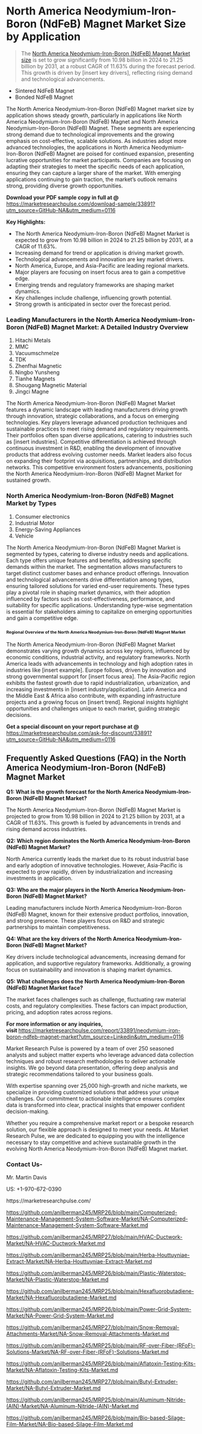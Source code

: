 <h1>North America Neodymium-Iron-Boron (NdFeB) Magnet Market&nbsp;Size by Application</h1><blockquote><p>The <a href="https://marketresearchpulse.com/download-sample/33891?utm_source=GitHub-NA&amp;utm_medium=0116">North America Neodymium-Iron-Boron (NdFeB) Magnet Market size</a> is set to grow significantly from 10.98 billion in 2024 to 21.25 billion by 2031, at a robust CAGR of 11.63% during the forecast period. This growth is driven by [insert key drivers], reflecting rising demand and technological advancements.</p></blockquote><ul><li>Sintered NdFeB Magnet<li> Bonded NdFeB Magnet</li></ul><p>The North America Neodymium-Iron-Boron (NdFeB) Magnet market size by application shows steady growth, particularly in applications like North America Neodymium-Iron-Boron (NdFeB) Magnet and North America Neodymium-Iron-Boron (NdFeB) Magnet. These segments are experiencing strong demand due to technological improvements and the growing emphasis on cost-effective, scalable solutions. As industries adopt more advanced technologies, the applications in North America Neodymium-Iron-Boron (NdFeB) Magnet are poised for continued expansion, presenting lucrative opportunities for market participants. Companies are focusing on adapting their strategies to meet the specific needs of each application, ensuring they can capture a larger share of the market. With emerging applications continuing to gain traction, the market’s outlook remains strong, providing diverse growth opportunities.</p><p><strong>Download your PDF sample copy in full at @ </strong><a href="https://marketresearchpulse.com/download-sample/33891?utm_source=GitHub-NA&amp;utm_medium=0116">https://marketresearchpulse.com/download-sample/33891?utm_source=GitHub-NA&amp;utm_medium=0116</a></p><p><strong>Key Highlights: </strong></p><ul><li>The North America Neodymium-Iron-Boron (NdFeB) Magnet Market is expected to grow from 10.98 billion in 2024 to 21.25 billion by 2031, at a CAGR of 11.63%.</li><li>Increasing demand for trend or application is driving market growth.</li><li>Technological advancements and innovation are key market drivers.</li><li>North America, Europe, and Asia-Pacific are leading regional markets.</li><li>Major players are focusing on insert focus area to gain a competitive edge.</li><li>Emerging trends and regulatory frameworks are shaping market dynamics.</li><li>Key challenges include challenge, influencing growth potential.</li><li>Strong growth is anticipated in sector over the forecast period.</li></ul><h3>Leading Manufacturers in the North America Neodymium-Iron-Boron (NdFeB) Magnet Market: A Detailed Industry Overview</h3><ol><li>Hitachi Metals</li><li>MMC</li><li>Vacuumschmelze</li><li>TDK</li><li>Zhenfhai Magnetic</li><li>Ningbo Yunsheng</li><li>Tianhe Magnets</li><li>Shougang Magnetic Material</li><li>Jingci Magne</li></ol><div class="flex max-w-full flex-col flex-grow"><div class="min-h-8 text-message flex w-full flex-col items-end gap-2 whitespace-normal break-words [.text-message+&amp;]:mt-5" dir="auto" data-message-author-role="assistant" data-message-id="fd8432e4-4910-450d-b182-61b7bfb0a01f" data-message-model-slug="gpt-4o"><div class="flex w-full flex-col gap-1 empty:hidden first:pt-[3px]"><div class="markdown prose w-full break-words dark:prose-invert light"><p>The North America Neodymium-Iron-Boron (NdFeB) Magnet Market features a dynamic landscape with leading manufacturers driving growth through innovation, strategic collaborations, and a focus on emerging technologies. Key players leverage advanced production techniques and sustainable practices to meet rising demand and regulatory requirements. Their portfolios often span diverse applications, catering to industries such as [insert industries]. Competitive differentiation is achieved through continuous investment in R&amp;D, enabling the development of innovative products that address evolving customer needs. Market leaders also focus on expanding their footprint via acquisitions, partnerships, and distribution networks. This competitive environment fosters advancements, positioning the North America Neodymium-Iron-Boron (NdFeB) Magnet Market for sustained growth.</p></div></div></div></div><h3>North America Neodymium-Iron-Boron (NdFeB) Magnet Market by Types</h3><ol><li>Consumer electronics<li> Industrial Motor<li> Energy-Saving Appliances<li> Vehicle</li></ol><div class="flex max-w-full flex-col flex-grow"><div class="min-h-8 text-message flex w-full flex-col items-end gap-2 whitespace-normal break-words [.text-message+&amp;]:mt-5" dir="auto" data-message-author-role="assistant" data-message-id="084470be-0bb7-4664-bddf-5156b4f41249" data-message-model-slug="gpt-4o-mini"><div class="flex w-full flex-col gap-1 empty:hidden first:pt-[3px]"><div class="markdown prose w-full break-words dark:prose-invert light"><p>The North America Neodymium-Iron-Boron (NdFeB) Magnet Market is segmented by types, catering to diverse industry needs and applications. Each type offers unique features and benefits, addressing specific demands within the market. The segmentation allows manufacturers to target distinct customer bases and enhance product offerings. Innovation and technological advancements drive differentiation among types, ensuring tailored solutions for varied end-user requirements. These types play a pivotal role in shaping market dynamics, with their adoption influenced by factors such as cost-effectiveness, performance, and suitability for specific applications. Understanding type-wise segmentation is essential for stakeholders aiming to capitalize on emerging opportunities and gain a competitive edge.</p></div></div></div></div><h3><span style="font-size: 11px;">Regional Overview of the North America Neodymium-Iron-Boron (NdFeB) Magnet Market</span></h3><div class="flex max-w-full flex-col flex-grow"><div class="min-h-8 text-message flex w-full flex-col items-end gap-2 whitespace-normal break-words [.text-message+&amp;]:mt-5" dir="auto" data-message-author-role="assistant" data-message-id="e9038762-ce64-4e30-91c9-9bd413514231" data-message-model-slug="gpt-4o-mini"><div class="flex w-full flex-col gap-1 empty:hidden first:pt-[3px]"><div class="markdown prose w-full break-words dark:prose-invert light"><p>The North America Neodymium-Iron-Boron (NdFeB) Magnet Market demonstrates varying growth dynamics across key regions, influenced by economic conditions, industrial activity, and regulatory frameworks. North America leads with advancements in technology and high adoption rates in industries like [insert example]. Europe follows, driven by innovation and strong governmental support for [insert focus area]. The Asia-Pacific region exhibits the fastest growth due to rapid industrialization, urbanization, and increasing investments in [insert industry/application]. Latin America and the Middle East &amp; Africa also contribute, with expanding infrastructure projects and a growing focus on [insert trend]. Regional insights highlight opportunities and challenges unique to each market, guiding strategic decisions.</p></div></div></div></div><p><strong>Get a special discount on your report purchase at @ </strong><a href="https://marketresearchpulse.com/ask-for-discount/33891?utm_source=GitHub-NA&amp;utm_medium=0116">https://marketresearchpulse.com/ask-for-discount/33891?utm_source=GitHub-NA&amp;utm_medium=0116</a></p><h2>Frequently Asked Questions (FAQ) in the North America Neodymium-Iron-Boron (NdFeB) Magnet Market</h2><p><strong>Q1: What is the growth forecast for the North America Neodymium-Iron-Boron (NdFeB) Magnet Market?</strong></p><p>The North America Neodymium-Iron-Boron (NdFeB) Magnet Market is projected to grow from 10.98 billion in 2024 to 21.25 billion by 2031, at a CAGR of 11.63%. This growth is fueled by advancements in trends and rising demand across industries.</p><p><strong>Q2: Which region dominates the North America Neodymium-Iron-Boron (NdFeB) Magnet Market?</strong></p><p>North America currently leads the market due to its robust industrial base and early adoption of innovative technologies. However, Asia-Pacific is expected to grow rapidly, driven by industrialization and increasing investments in application.</p><p><strong>Q3: Who are the major players in the North America Neodymium-Iron-Boron (NdFeB) Magnet Market?</strong></p><p>Leading manufacturers include North America Neodymium-Iron-Boron (NdFeB) Magnet, known for their extensive product portfolios, innovation, and strong presence. These players focus on R&amp;D and strategic partnerships to maintain competitiveness.</p><p><strong>Q4: What are the key drivers of the North America Neodymium-Iron-Boron (NdFeB) Magnet Market?</strong></p><p>Key drivers include technological advancements, increasing demand for application, and supportive regulatory frameworks. Additionally, a growing focus on sustainability and innovation is shaping market dynamics.</p><p><strong>Q5: What challenges does the North America Neodymium-Iron-Boron (NdFeB) Magnet Market face?</strong></p><p>The market faces challenges such as challenge, fluctuating raw material costs, and regulatory complexities. These factors can impact production, pricing, and adoption rates across regions.</p><p><strong>For more information or any inquiries, visit&nbsp;</strong><a href="https://marketresearchpulse.com/report/33891/neodymium-iron-boron-ndfeb-magnet-market?utm_source=Linkedin&utm_medium=0116">https://marketresearchpulse.com/report/33891/neodymium-iron-boron-ndfeb-magnet-market?utm_source=Linkedin&utm_medium=0116</a></p><p>Market Research Pulse is powered by a team of over 250 seasoned analysts and subject matter experts who leverage advanced data collection techniques and robust research methodologies to deliver actionable insights. We go beyond data presentation, offering deep analysis and strategic recommendations tailored to your business goals.</p><p>With expertise spanning over 25,000 high-growth and niche markets, we specialize in providing customized solutions that address your unique challenges. Our commitment to actionable intelligence ensures complex data is transformed into clear, practical insights that empower confident decision-making.</p><p>Whether you require a comprehensive market report or a bespoke research solution, our flexible approach is designed to meet your needs. At Market Research Pulse, we are dedicated to equipping you with the intelligence necessary to stay competitive and achieve sustainable growth in the evolving North America Neodymium-Iron-Boron (NdFeB) Magnet market.</p><h3><strong>Contact Us-</strong></h3><p>Mr. Martin Davis</p><p>US: +1-970-672-0390</p><p>https://marketresearchpulse.com/</p><p><a href="https://github.com/anilberman245/MRP26/blob/main/Computerized-Maintenance-Management-System-Software-Market/NA-Computerized-Maintenance-Management-System-Software-Market.md">https://github.com/anilberman245/MRP26/blob/main/Computerized-Maintenance-Management-System-Software-Market/NA-Computerized-Maintenance-Management-System-Software-Market.md</a></p><p><a href="https://github.com/anilberman245/MRP27/blob/main/HVAC-Ductwork-Market/NA-HVAC-Ductwork-Market.md">https://github.com/anilberman245/MRP27/blob/main/HVAC-Ductwork-Market/NA-HVAC-Ductwork-Market.md</a></p><p><a href="https://github.com/anilberman245/MRP25/blob/main/Herba-Houttuyniae-Extract-Market/NA-Herba-Houttuyniae-Extract-Market.md">https://github.com/anilberman245/MRP25/blob/main/Herba-Houttuyniae-Extract-Market/NA-Herba-Houttuyniae-Extract-Market.md</a></p><p><a href="https://github.com/anilberman245/MRP26/blob/main/Plastic-Waterstop-Market/NA-Plastic-Waterstop-Market.md">https://github.com/anilberman245/MRP26/blob/main/Plastic-Waterstop-Market/NA-Plastic-Waterstop-Market.md</a></p><p><a href="https://github.com/anilberman245/MRP25/blob/main/Hexafluorobutadiene-Market/NA-Hexafluorobutadiene-Market.md">https://github.com/anilberman245/MRP25/blob/main/Hexafluorobutadiene-Market/NA-Hexafluorobutadiene-Market.md</a></p><p><a href="https://github.com/anilberman245/MRP26/blob/main/Power-Grid-System-Market/NA-Power-Grid-System-Market.md">https://github.com/anilberman245/MRP26/blob/main/Power-Grid-System-Market/NA-Power-Grid-System-Market.md</a></p><p><a href="https://github.com/anilberman245/MRP27/blob/main/Snow-Removal-Attachments-Market/NA-Snow-Removal-Attachments-Market.md">https://github.com/anilberman245/MRP27/blob/main/Snow-Removal-Attachments-Market/NA-Snow-Removal-Attachments-Market.md</a></p><p><a href="https://github.com/anilberman245/MRP25/blob/main/RF-over-Fiber-(RFoF)-Solutions-Market/NA-RF-over-Fiber-(RFoF)-Solutions-Market.md">https://github.com/anilberman245/MRP25/blob/main/RF-over-Fiber-(RFoF)-Solutions-Market/NA-RF-over-Fiber-(RFoF)-Solutions-Market.md</a></p><p><a href="https://github.com/anilberman245/MRP26/blob/main/Aflatoxin-Testing-Kits-Market/NA-Aflatoxin-Testing-Kits-Market.md">https://github.com/anilberman245/MRP26/blob/main/Aflatoxin-Testing-Kits-Market/NA-Aflatoxin-Testing-Kits-Market.md</a></p><p><a href="https://github.com/anilberman245/MRP27/blob/main/Butyl-Extruder-Market/NA-Butyl-Extruder-Market.md">https://github.com/anilberman245/MRP27/blob/main/Butyl-Extruder-Market/NA-Butyl-Extruder-Market.md</a></p><p><a href="https://github.com/anilberman245/MRP25/blob/main/Aluminum-Nitride-(AIN)-Market/NA-Aluminum-Nitride-(AIN)-Market.md">https://github.com/anilberman245/MRP25/blob/main/Aluminum-Nitride-(AIN)-Market/NA-Aluminum-Nitride-(AIN)-Market.md</a></p><p><a href="https://github.com/anilberman245/MRP26/blob/main/Bio-based-Silage-Film-Market/NA-Bio-based-Silage-Film-Market.md">https://github.com/anilberman245/MRP26/blob/main/Bio-based-Silage-Film-Market/NA-Bio-based-Silage-Film-Market.md</a></p>
